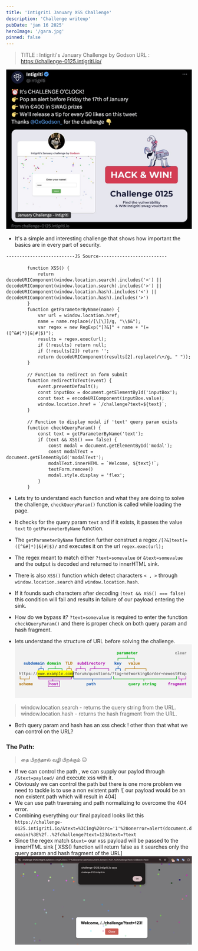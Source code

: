 ```yaml
---
title: 'Intigriti January XSS Challenge'
description: 'Challenge writeup'
pubDate: 'jan 16 2025'
heroImage: '/gara.jpg'
pinned: false
---
```


> TITLE : Intigriti's January Challenge by Godson
> URL : https://challenge-0125.intigriti.io/

![Description](https://raw.githubusercontent.com/kabilan1290/astro-blog/master/public/janxss/title.jpg)

- It's a simple and interesting challenge that shows how important the basics are in every part of security.

```
--------------------------JS Source--------------------------

        function XSS() {
            return decodeURIComponent(window.location.search).includes('<') || decodeURIComponent(window.location.search).includes('>') || decodeURIComponent(window.location.hash).includes('<') || decodeURIComponent(window.location.hash).includes('>')
        }
        function getParameterByName(name) {
            var url = window.location.href;
            name = name.replace(/[\[\]]/g, "\\$&");
            var regex = new RegExp("[?&]" + name + "(=([^&#]*)|&|#|$)");
            results = regex.exec(url);
            if (!results) return null;
            if (!results[2]) return '';
            return decodeURIComponent(results[2].replace(/\+/g, " "));
        }

        // Function to redirect on form submit
        function redirectToText(event) {
            event.preventDefault();
            const inputBox = document.getElementById('inputBox');
            const text = encodeURIComponent(inputBox.value);
            window.location.href = `/challenge?text=${text}`;
        }

        // Function to display modal if 'text' query param exists
        function checkQueryParam() {
            const text = getParameterByName('text');
            if (text && XSS() === false) {
                const modal = document.getElementById('modal');
                const modalText = document.getElementById('modalText');
                modalText.innerHTML = `Welcome, ${text}!`;
                textForm.remove()
                modal.style.display = 'flex';
            }
        }
```
- Lets try to understand each function and what they are doing to solve the challenge, `checkQueryParam()` function is called while loading the page.

- It checks for the query param `text` and if it exists, it passes the value `text` to `getParameterByName` function.
- The `getParameterByName` function further construct a regex `/[?&]text(=([^&#]*)|&|#|$)/` and executes it on the url `regex.exec(url);`
- The regex meant to match either `?text=somevalue` or `&text=somevalue` and the output is decoded and returned to innerHTML sink.
- There is also `XSS()` function which detect characters `< , >` through `window.location.search` and `window.location.hash`.
- If it founds such characters after decoding `(text && XSS() === false)` this condition will fail and results in failure of our payload entering the sink.
- How do we bypass it? `?text=somevalue` is required to enter the function `checkQueryParam()` and there is proper check on both query param and hash fragment.
- lets understand the structure of URL before solving the challenge.
![Description](https://raw.githubusercontent.com/kabilan1290/astro-blog/master/public/janxss/url.jpg)

> window.location.search - returns the query string from the URL.
> window.location.hash - returns the hash fragment from the URL.

- Both query param and hash has an xss check ! other than that what we can control on the URL?

### The Path:
> தை பிறந்தால் வழி பிறக்கும் 😉

- If we can control the path , we can supply our paylod through `/&text=payload/` and execute xss with it.
- Obviously we can control the path but there is one more problem we need to tackle is to use a non existent path ![ our payload would be an non existent path which will result in 404]
- We can use path traversing and path normalizing to overcome the 404 error.
- Combining everything our final payload looks likt this `https://challenge-0125.intigriti.io/&text=%3Cimg%20src='1'%20onerror=alert(document.domain)%3E%2f..%2fchallenge?text=123&text=?text`
- Since the regex match `&text=` our xss payload will be passed to the innerHTML sink [ XSS() function will return false as it searches only the query param and hash fragment of the URL]
![Description](https://raw.githubusercontent.com/kabilan1290/astro-blog/master/public/janxss/xss.png)


